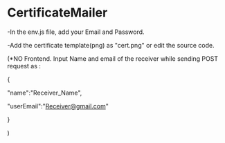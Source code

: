 # CertificateMailer


-In the env.js file, add your Email and Password.


-Add the certificate template(png) as "cert.png" or edit the source code.


(*NO Frontend. Input Name and email of the receiver while sending POST request as :


{


  "name":"Receiver_Name",

  
  "userEmail":"Receiver@gmail.com"

  
}


)
